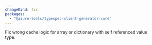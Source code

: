 ```yaml
---
changeKind: fix
packages:
  - "@azure-tools/typespec-client-generator-core"
---
```


Fix wrong cache logic for array or dictionary with self referenced value type.
